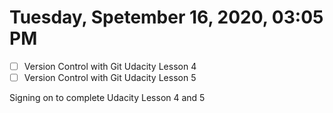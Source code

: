 # Tuesday, Spetember 16, 2020, 03:05 PM
- [ ] Version Control with Git Udacity Lesson 4 
- [ ] Version Control with Git Udacity Lesson 5

Signing on to complete Udacity Lesson 4 and 5



